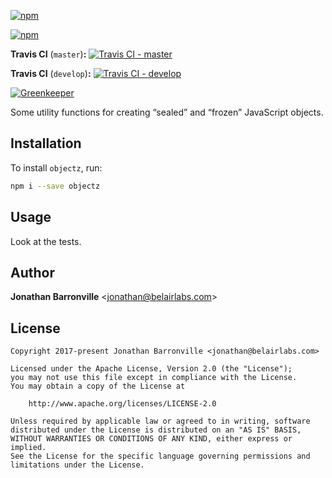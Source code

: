 [![npm](https://img.shields.io/npm/v/objectz.svg?style=flat-square)][shield-npm-version-link]

[![npm](https://img.shields.io/npm/l/objectz.svg?style=flat-square)][shield-npm-license-link]

__Travis CI__ (`master`)__:__ [![Travis CI - master](https://img.shields.io/travis/jonathanmarvens/objectz/master.svg?style=flat-square)][shield-travis-ci-link]

__Travis CI__ (`develop`)__:__ [![Travis CI - develop](https://img.shields.io/travis/jonathanmarvens/objectz/develop.svg?style=flat-square)][shield-travis-ci-link]

[![Greenkeeper](https://badges.greenkeeper.io/jonathanmarvens/objectz.svg)][shield-greenkeeper-link]

Some utility functions for creating “sealed” and “frozen” JavaScript objects.

## Installation

To install `objectz`, run:

```sh
npm i --save objectz
```

## Usage

Look at the tests.

## Author

__Jonathan Barronville__ <[jonathan@belairlabs.com](mailto:jonathan@belairlabs.com)>

## License

```
Copyright 2017-present Jonathan Barronville <jonathan@belairlabs.com>

Licensed under the Apache License, Version 2.0 (the "License");
you may not use this file except in compliance with the License.
You may obtain a copy of the License at

    http://www.apache.org/licenses/LICENSE-2.0

Unless required by applicable law or agreed to in writing, software
distributed under the License is distributed on an "AS IS" BASIS,
WITHOUT WARRANTIES OR CONDITIONS OF ANY KIND, either express or implied.
See the License for the specific language governing permissions and
limitations under the License.
```

[shield-greenkeeper-link]: https://greenkeeper.io
[shield-npm-license-link]: http://spdx.org/licenses/Apache-2.0.html
[shield-npm-version-link]: https://www.npmjs.com/package/objectz
[shield-travis-ci-link]: https://travis-ci.org/jonathanmarvens/objectz
